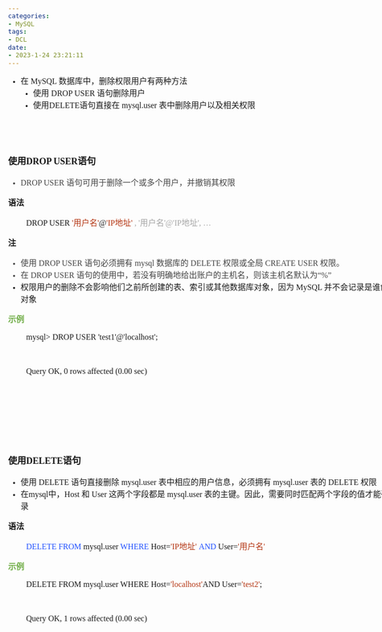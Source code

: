 ```yaml
---
categories:
- MySQL
tags:
- DCL
date:
- 2023-1-24 23:21:11
---
```


<body lang=zh-CN style='font-family:Calibri;font-size:11.0pt'>
<!--StartFragment-->

<div style='direction:ltr;border-width:100%'>

<div style='direction:ltr;margin-top:0in;margin-left:0in;width:8.5666in'>

<div style='direction:ltr;margin-top:0in;margin-left:0in;width:8.5666in'>

<ul type=disc style='direction:ltr;unicode-bidi:embed;margin-top:0in;
 margin-bottom:0in'>
 <li style='margin-top:0;margin-bottom:0;vertical-align:middle'><span
     style='font-family:"Microsoft YaHei UI";font-size:12.0pt'>在</span><span
     style='font-family:"Comic Sans MS";font-size:12.0pt'> MySQL </span><span
     style='font-family:"Microsoft YaHei UI";font-size:12.0pt'>数据库中，删除权限用户有两种方法</span></li>
 <ul type=disc style='direction:ltr;unicode-bidi:embed;margin-top:0in;
  margin-bottom:0in'>
  <li style='margin-top:0;margin-bottom:0;vertical-align:middle'><span
      style='font-family:"Microsoft YaHei UI";font-size:12.0pt'>使用</span><span
      style='font-family:"Comic Sans MS";font-size:12.0pt'> DROP USER </span><span
      style='font-family:"Microsoft YaHei UI";font-size:12.0pt'>语句删除用户</span></li>
  <li style='margin-top:0;margin-bottom:0;vertical-align:middle'><span
      style='font-family:"Microsoft YaHei UI";font-size:12.0pt'>使用</span><span
      style='font-family:"Comic Sans MS";font-size:12.0pt'>DELETE</span><span
      style='font-family:"Microsoft YaHei UI";font-size:12.0pt'>语句直接在</span><span
      style='font-family:"Comic Sans MS";font-size:12.0pt'> mysql.user </span><span
      style='font-family:"Microsoft YaHei UI";font-size:12.0pt'>表中删除用户以及相关权限</span></li>
 </ul>
</ul>

<p style='font-family:"Microsoft YaHei";font-size:12.0pt'>&nbsp;</p>

<p style='font-family:"Microsoft YaHei";font-size:12.0pt'>&nbsp;</p>

<p style='font-size:13.5pt'><span style='font-weight:bold;
font-family:"Microsoft YaHei"' lang=zh-CN>使用</span><span style='font-weight:
bold;font-family:"Comic Sans MS"' lang=en-US>DROP USER</span><span
style='font-weight:bold;font-family:"Microsoft YaHei UI"' lang=zh-CN>语句</span></p>

<ul type=disc style='direction:ltr;unicode-bidi:embed;margin-top:0in;
 margin-bottom:0in'>
 <li style='margin-top:0;margin-bottom:0;vertical-align:middle;color:#444444'><span
     style='font-family:"Comic Sans MS";font-size:12.0pt'>DROP USER </span><span
     style='font-family:"Microsoft YaHei UI";font-size:12.0pt'>语句可用于删除一个或多个用户，并撤销其权限</span></li>
</ul>

<p style='font-family:"Microsoft YaHei";font-size:12.0pt'><span
style='font-weight:bold'>语法</span></p>

<p style='margin-left:.375in;font-size:12.0pt'><span
style='font-family:"Comic Sans MS"'>DROP USER </span><span style='font-family:
"Comic Sans MS";color:#B43512'>'</span><span style='font-family:"Microsoft YaHei UI";
color:#B43512'>用户</span><span style='font-family:"Microsoft YaHei";color:#B43512'>名</span><span
style='font-family:"Comic Sans MS";color:#B43512'>'</span><span
style='font-family:"Comic Sans MS"'>@</span><span style='font-family:"Comic Sans MS";
color:#B43512'>'IP</span><span style='font-family:"Microsoft YaHei";color:#B43512'>地址</span><span
style='font-family:"Comic Sans MS";color:#B43512'>'</span><span
style='font-family:"Comic Sans MS";color:#A5A5A5'> , '</span><span
style='font-family:"Microsoft YaHei UI";color:#A5A5A5'>用户</span><span
style='font-family:"Microsoft YaHei";color:#A5A5A5'>名</span><span
style='font-family:"Comic Sans MS";color:#A5A5A5'>'@'IP</span><span
style='font-family:"Microsoft YaHei";color:#A5A5A5'>地址</span><span
style='font-family:"Comic Sans MS";color:#A5A5A5'>', </span><span
style='font-family:"Microsoft YaHei UI";color:#A5A5A5'>…</span></p>

<p style='font-family:"Microsoft YaHei";font-size:12.0pt'><span
style='font-weight:bold'>注</span></p>

<ul type=disc style='direction:ltr;unicode-bidi:embed;margin-top:0in;
 margin-bottom:0in'>
 <li style='margin-top:0;margin-bottom:0;vertical-align:middle;color:#444444'><span
     style='font-family:"Microsoft YaHei UI";font-size:12.0pt'>使用</span><span
     style='font-family:"Comic Sans MS";font-size:12.0pt'> DROP USER </span><span
     style='font-family:"Microsoft YaHei UI";font-size:12.0pt'>语句必须拥有</span><span
     style='font-family:"Comic Sans MS";font-size:12.0pt'> mysql</span><span
     style='font-family:"Microsoft YaHei UI";font-size:12.0pt'>&nbsp;数据库的</span><span
     style='font-family:"Comic Sans MS";font-size:12.0pt'> DELETE </span><span
     style='font-family:"Microsoft YaHei UI";font-size:12.0pt'>权限或全局</span><span
     style='font-family:"Comic Sans MS";font-size:12.0pt'> CREATE USER </span><span
     style='font-family:"Microsoft YaHei UI";font-size:12.0pt'>权限。</span></li>
 <li style='margin-top:0;margin-bottom:0;vertical-align:middle;color:#444444'><span
     style='font-family:"Microsoft YaHei UI";font-size:12.0pt'>在</span><span
     style='font-family:"Comic Sans MS";font-size:12.0pt'> DROP USER </span><span
     style='font-family:"Microsoft YaHei UI";font-size:12.0pt'>语句的使用中，若没有明确地给出账户的主机名，则该主机名默认为“</span><span
     style='font-family:"Comic Sans MS";font-size:12.0pt'>%</span><span
     style='font-family:"Microsoft YaHei UI";font-size:12.0pt'>”</span></li>
</ul>

<ul type=disc style='direction:ltr;unicode-bidi:embed;margin-top:0in;
 margin-bottom:0in'>
 <li style='margin-top:0;margin-bottom:0;vertical-align:middle'><span
     style='font-family:"Microsoft YaHei";font-size:12.0pt'>权限用户的删除不会影响他们之前所创建的表、索引或其他数据库对象，因为
     MySQL 并不会记录是谁创建了这些对象</span></li>
</ul>

<p style='font-family:"Microsoft YaHei UI";font-size:12.0pt;
color:#70AD47'><span style='font-weight:bold'>示例</span></p>

<p style='margin-left:.375in;font-family:"Comic Sans MS";font-size:
12.0pt'>mysql&gt; DROP USER 'test1'@'localhost';</p>

<p style='margin-left:.375in;font-family:"Comic Sans MS";font-size:
12.0pt'>&nbsp;</p>

<p style='margin-left:.375in;font-family:"Comic Sans MS";font-size:
12.0pt'>Query OK, 0 rows affected (0.00 sec)</p>

<p style='font-family:"Comic Sans MS";font-size:12.0pt'>&nbsp;</p>

<p style='font-family:"Comic Sans MS";font-size:12.0pt'>&nbsp;</p>

<p style='font-family:"Comic Sans MS";font-size:12.0pt'>&nbsp;</p>

<p style='font-family:"Comic Sans MS";font-size:12.0pt'>&nbsp;</p>

<p style='font-size:13.5pt'><span style='font-weight:bold;
font-family:"Microsoft YaHei"' lang=zh-CN>使用</span><span style='font-weight:
bold;font-family:"Comic Sans MS"' lang=en-US>DELETE</span><span
style='font-weight:bold;font-family:"Microsoft YaHei"' lang=zh-CN>语句</span></p>

<ul type=disc style='direction:ltr;unicode-bidi:embed;margin-top:0in;
 margin-bottom:0in'>
 <li style='margin-top:0;margin-bottom:0;vertical-align:middle'><span
     style='font-family:"Microsoft YaHei UI";font-size:12.0pt'>使用</span><span
     style='font-family:"Comic Sans MS";font-size:12.0pt'> DELETE </span><span
     style='font-family:"Microsoft YaHei UI";font-size:12.0pt'>语句直接删除</span><span
     style='font-family:"Comic Sans MS";font-size:12.0pt'> mysql.user </span><span
     style='font-family:"Microsoft YaHei UI";font-size:12.0pt'>表中相应的用户信息，必须拥有</span><span
     style='font-family:"Comic Sans MS";font-size:12.0pt'> mysql.user </span><span
     style='font-family:"Microsoft YaHei UI";font-size:12.0pt'>表的</span><span
     style='font-family:"Comic Sans MS";font-size:12.0pt'> DELETE </span><span
     style='font-family:"Microsoft YaHei UI";font-size:12.0pt'>权限</span></li>
 <li style='margin-top:0;margin-bottom:0;vertical-align:middle'><span
     style='font-family:"Microsoft YaHei UI";font-size:12.0pt' lang=zh-CN>在</span><span
     style='font-family:"Comic Sans MS";font-size:12.0pt' lang=en-US>mysql</span><span
     style='font-family:"Microsoft YaHei UI";font-size:12.0pt' lang=zh-CN>中，</span><span
     style='font-family:"Comic Sans MS";font-size:12.0pt' lang=zh-CN>Host </span><span
     style='font-family:"Microsoft YaHei UI";font-size:12.0pt' lang=zh-CN>和</span><span
     style='font-family:"Comic Sans MS";font-size:12.0pt' lang=zh-CN> User </span><span
     style='font-family:"Microsoft YaHei UI";font-size:12.0pt' lang=zh-CN>这两个字段都是</span><span
     style='font-family:"Comic Sans MS";font-size:12.0pt' lang=zh-CN>
     mysql.user </span><span style='font-family:"Microsoft YaHei UI";
     font-size:12.0pt' lang=zh-CN>表的主键。因此，需要同时匹配两个字段的值才能确定一条记录</span></li>
</ul>

<p style='font-family:"Microsoft YaHei";font-size:12.0pt'><span
style='font-weight:bold'>语法</span></p>

<p style='margin-left:.375in;font-size:12.0pt'><span
style='font-family:"Comic Sans MS";color:#2151FF' lang=zh-CN>DELETE FROM</span><span
style='font-family:"Comic Sans MS"' lang=zh-CN> mysql.user </span><span
style='font-family:"Comic Sans MS";color:#2151FF' lang=zh-CN>WHERE</span><span
style='font-family:"Comic Sans MS"' lang=zh-CN> Host=</span><span
style='font-family:"Comic Sans MS";color:#B43512' lang=zh-CN>'IP</span><span
style='font-family:"Microsoft YaHei";color:#B43512' lang=zh-CN>地址</span><span
style='font-family:"Comic Sans MS";color:#B43512' lang=zh-CN>'</span><span
style='font-family:"Comic Sans MS";color:#B43512' lang=en-US> </span><span
style='font-family:"Comic Sans MS";color:#2151FF' lang=zh-CN>AND</span><span
style='font-family:"Comic Sans MS"' lang=zh-CN> User=</span><span
style='font-family:"Comic Sans MS";color:#B43512' lang=zh-CN>'</span><span
style='font-family:"Microsoft YaHei UI";color:#B43512' lang=zh-CN>用户</span><span
style='font-family:"Microsoft YaHei";color:#B43512' lang=zh-CN>名</span><span
style='font-family:"Comic Sans MS";color:#B43512' lang=zh-CN>'</span></p>

<p style='font-family:"Microsoft YaHei UI";font-size:12.0pt;
color:#70AD47'><span style='font-weight:bold'>示例</span></p>

<p style='margin-left:.375in;font-family:"Comic Sans MS";font-size:
12.0pt'>DELETE FROM mysql.user WHERE Host=<span style='color:#B43512'>'localhost'</span>AND
User=<span style='color:#B43512'>'test2'</span>;</p>

<p style='margin-left:.375in;font-family:"Comic Sans MS";font-size:
12.0pt'>&nbsp;</p>

<p style='margin-left:.375in;font-family:"Comic Sans MS";font-size:
12.0pt'>Query OK, 1 rows affected (0.00 sec)</p>

<p style='margin-left:.375in;font-family:"Comic Sans MS";font-size:
12.0pt'>&nbsp;</p>

</div>

</div>

</div>

<!--EndFragment-->
</body>


